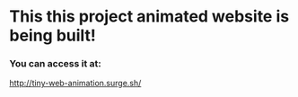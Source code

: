 # This this project animated website is being built!

### You can access it at:
http://tiny-web-animation.surge.sh/

